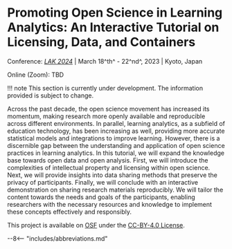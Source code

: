 # Promoting Open Science in Learning Analytics: An Interactive Tutorial on Licensing, Data, and Containers

Conference: [*LAK 2024*][lak] | March 18^th^ - 22^nd^, 2023 | Kyoto, Japan

Online (Zoom): TBD

!!! note
    This section is currently under development. The information provided is subject to change.

<!-- <p class="time_format" markdown>
Online (Zoom): #March 14^th^ 4:00 PM - 7:00 PM CDT# $2023-03-14 16:00:00-19:00:00 -05:00$
</p> -->

Across the past decade, the open science movement has increased its momentum, making research more openly available and reproducible across different environments. In parallel, learning analytics, as a subfield of education technology, has been increasing as well, providing more accurate statistical models and integrations to improve learning. However, there is a discernible gap between the understanding and application of open science practices in learning analytics. In this tutorial, we will expand the knowledge base towards open data and open analysis. First, we will introduce the complexities of intellectual property and licensing within open science. Next, we will provide insights into data sharing methods that preserve the privacy of participants. Finally, we will conclude with an interactive demonstration on sharing research materials reproducibly. We will tailor the content towards the needs and goals of the participants, enabling researchers with the necessary resources and knowledge to implement these concepts effectively and responsibly.

This project is available on [OSF][project] under the [CC-BY-4.0 License][cc4].

[osf]: https://osf.io/
[project]: https://doi.org/10.17605/osf.io/kja8r
[cc4]: https://creativecommons.org/licenses/by/4.0/

[lak]: https://www.solaresearch.org/events/lak/lak24/
<!-- [zoom]: https://wpi.zoom.us/j/97820604792 -->

--8<-- "includes/abbreviations.md"
